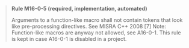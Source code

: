 > **Rule M16-0-5 (required, implementation, automated)**
>
> Arguments to a function-like macro shall not contain tokens that look
> like pre-processing directives.
> See MISRA C++ 2008 [7]
> Note: Function-like macros are anyway not allowed, see A16-0-1. This rule is kept in
> case A16-0-1 is disabled in a project.
